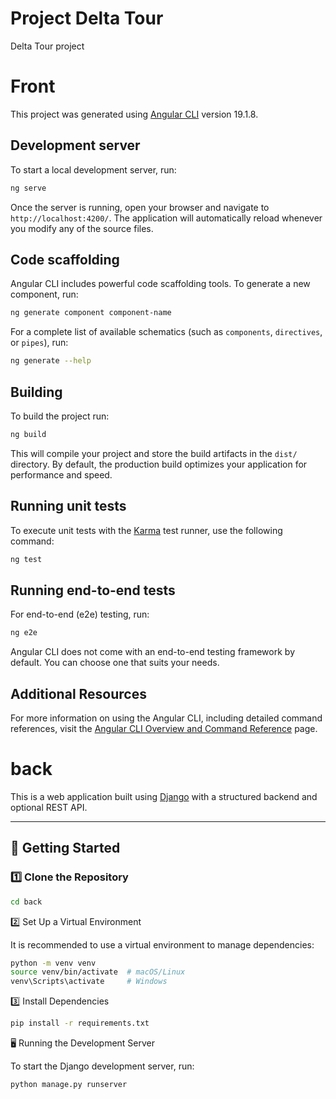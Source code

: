 # Project Delta Tour
Delta Tour project
# Front

This project was generated using [Angular CLI](https://github.com/angular/angular-cli) version 19.1.8.

## Development server

To start a local development server, run:

```bash
ng serve
```

Once the server is running, open your browser and navigate to `http://localhost:4200/`. The application will automatically reload whenever you modify any of the source files.

## Code scaffolding

Angular CLI includes powerful code scaffolding tools. To generate a new component, run:

```bash
ng generate component component-name
```

For a complete list of available schematics (such as `components`, `directives`, or `pipes`), run:

```bash
ng generate --help
```

## Building

To build the project run:

```bash
ng build
```

This will compile your project and store the build artifacts in the `dist/` directory. By default, the production build optimizes your application for performance and speed.

## Running unit tests

To execute unit tests with the [Karma](https://karma-runner.github.io) test runner, use the following command:

```bash
ng test
```

## Running end-to-end tests

For end-to-end (e2e) testing, run:

```bash
ng e2e
```

Angular CLI does not come with an end-to-end testing framework by default. You can choose one that suits your needs.

## Additional Resources

For more information on using the Angular CLI, including detailed command references, visit the [Angular CLI Overview and Command Reference](https://angular.dev/tools/cli) page.




# back

This is a web application built using [Django](https://www.djangoproject.com/) with a structured backend and optional REST API.

---

## 🚀 **Getting Started**

### **1️⃣ Clone the Repository**
```bash
cd back
```

2️⃣ Set Up a Virtual Environment

It is recommended to use a virtual environment to manage dependencies:

```bash
python -m venv venv
source venv/bin/activate  # macOS/Linux
venv\Scripts\activate     # Windows
```


3️⃣ Install Dependencies
```bash
pip install -r requirements.txt
```

🖥️ Running the Development Server

To start the Django development server, run:
```bash
python manage.py runserver
```
